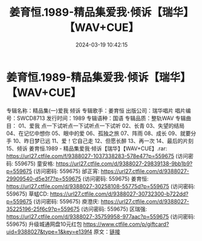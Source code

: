 ﻿---
title: 姜育恒.1989-精品集爱我·倾诉【瑞华】【WAV+CUE】
date: 2024-03-19 10:42:15
categories: WAV车载音乐、镜像
tags: 华语中文
---
# 姜育恒.1989-精品集爱我·倾诉【瑞华】【WAV+CUE】

专辑名称：精品集(一)爱我 倾诉
专辑歌手：姜育恒
出版公司：瑞华唱片
唱片编号：SWCD8713
发行时间：1989
专辑语种：国语
专辑品质：整轨WAV
专辑曲目：
01、爱我
点一下试听点一下试听点一下试听
02、长青
03、失望的结局
04、在记忆中想你
05、眼中的爱
06、孤独之旅
07、阵雨
08、成长
09、就要分手
10、昨日梦已远
11、爱！它自己走
12、但愿长醉
13、再一次
14、最后的片刻
15、倾诉
姜育恒.1989 - 精品集爱我·倾诉【瑞华】【WAV+CUE】.rar: https://url27.ctfile.com/f/9388027-1037338283-578e47?p=559675
(访问密码: 559675)
童安格: https://url27.ctfile.com/d/9388027-29839138-9bb1b9?p=559675
(访问密码: 559675)
邰正宵: https://url27.ctfile.com/d/9388027-29909540-d5e3f7?p=559675
(访问密码: 559675)
姜育恒: https://url27.ctfile.com/d/9388027-30258108-55775d?p=559675
(访问密码: 559675)
草蜢CD: https://url27.ctfile.com/d/9388027-30732300-b722dd?p=559675
(访问密码: 559675)
庾澄庆: https://url27.ctfile.com/d/9388027-35225196-25f6c9?p=559675
(访问密码: 559675)
区瑞强: https://url27.ctfile.com/d/9388027-35759958-977aac?p=559675
(访问密码: 559675)
升级城通网盘10元红包 https://www.ctfile.com/p/giftcard?uid=9388027&type=1&key=e139f4
原文：[链接](https://blog.sina.com.cn/s/blog_1647c7e76010314sb.html)
